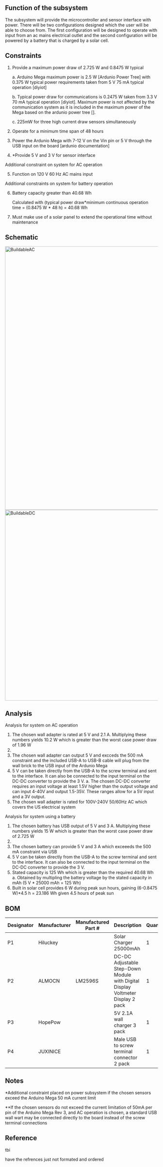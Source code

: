 ## Function of the subsystem 
The subsystem will provide the microcontroller and sensor interface with power. There will be two configurations designed which the user will be able to choose from. The first configuration will be designed to operate with input from an ac mains electrical outlet and the second configuration will be powered by a battery that is charged by a solar cell.

## Constraints 
1. Provide a maximum power draw of 2.725 W and 0.8475 W typical 
   
   a. Arduino Mega maximum power is 2.5 W [Ardunio Power Tree] with 0.375 W typical power requirements taken from 5 V 75 mA typical operation [diyiot]
   
   b. Typical power draw for communications is 0.2475 W taken from 3.3 V 70 mA typical operation [diyiot]. Maximum power is not affected by the communication system as it is included in the maximum power of the Mega based on the ardunio power tree [].
   
   c. 225mW for three high current draw sensors simultaneously
2. Operate for a minimum time span of 48 hours 
3. Power the Ardunio Mega with 7-12 V on the Vin pin or 5 V through the USB input on the board [ardunio documentation]
4. *Provide 5 V and 3 V for sensor interface

Additional constraint on system for AC operation

   5. Function on 120 V 60 Hz AC mains input

Additional constraints on system for battery operation

  6. Battery capacity greater than 40.68 Wh 
   
      Calculated with (typical power draw*minimum continuous operation time = (0.8475 W * 48 h) = 40.68 Wh 
   
   7. Must make use of a solar panel to extend the operational time without maintenance 

## Schematic 
<img width="866" alt="BuildableAC" src="https://user-images.githubusercontent.com/118766525/216235986-c4a7bbef-dcb8-4c07-8018-090d6612bf4e.png">
<img width="627" alt="BuildableDC" src="https://user-images.githubusercontent.com/118766525/216236032-495901d5-41aa-42f0-b8a0-075caf56226f.png">

## Analysis 
Analysis for system on AC operation 
 1. The chosen wall adapter is rated at 5 V and 2.1 A. Multiplying these numbers yields 10.2 W which is greater than the worst case power draw of 1.96 W  
 2.  
 3. The chosen wall adapter can output 5 V and excceds the 500 mA constraint and the included USB-A to USB-B cable will plug from the wall brick to the USB input of the Ardunio Mega
 4. 5 V can be taken directly from the USB-A to the screw terminal and sent to the interface. It can also be connected to the input terminal on the DC-DC converter to provide the 3 V.
   a. The chosen DC-DC converter requires an input voltage at least 1.5V higher than the output voltage and can input 4-40V and output 1.5-35V. These ranges allow for a 5V input and a 3V output.
 5. The chosen wall adapter is rated for 100V-240V 50/60Hz AC which covers the US electrical system 
 
Analysis for system using a battery 
 1. The chosen battery has USB output of 5 V and 3 A. Multiplying these numbers yields 15 W which is greater than the worst case power draw of 2.725 W
 2.
 3. The chosen battery can provide 5 V and 3 A which exceeeds the 500 mA constraint via USB
 4. 5 V can be taken directly from the USB-A to the screw terminal and sent to the interface. It can also be connected to the input terminal on the DC-DC converter to provide the 3 V.
 6. Stated capacity is 125 Wh which is greater than the required 40.68 Wh 
   a. Obtained by multipling the battery voltage by the stated capacity in mAh (5 V * 25000 mAh = 125 Wh)
 7. Built in solar cell provides 6 W during peak sun hours, gaining (6-0.8475 W)*4.5 h = 23.186 Wh given 4.5 hours of peak sun

## BOM
| Designator | Manufacturer | Manufactured Part # | Description                                                                     | Quanitity | Price Each |
| ---------- | ------------ | ------------------- | ------------------------------------------------------------------------------- | --------- | ---------- |
| P1         | Hiluckey     |                     | Solar Charger 25000mAh                                                          | 1         | $46.99     |
| P2         | ALMOCN       | LM2596S             | DC-DC Adjustable Step-Down Module with Digital Display Voltmeter Display 2 pack | 1         | $8.99    |
| P3         | HopePow      |                     | 5V 2.1A wall charger 3 pack                                                     | 1         | $10.99      |
| P4         | JUXINICE     |                     | Male USB to screw terminal connector 2 pack                                     | 1         | $8.99     |
## Notes 
*Additional constraint placed on power subsystem if the chosen sensors exceed the Arduino Mega 50 mA current limit 

**If the chosen sensors do not exceed the current limitation of 50mA per pin of the Arduino Mega Rev 3, and AC operation is chosen, a standard USB wall wart may be connected directly to the board instead of the screw terminal connections 
## Reference 
tbi

have the refrences just not formated and ordered 
